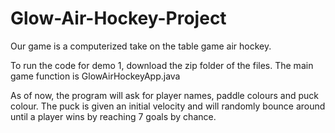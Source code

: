 # Glow-Air-Hockey-Project

Our game is a computerized take on the table game air hockey.

To run the code for demo 1, download the zip folder of the files.
The main game function is GlowAirHockeyApp.java

As of now, the program will ask for player names, paddle
colours and puck colour. The puck is given an initial velocity and
will randomly bounce around until a player wins by reaching 7 goals
by chance.  
